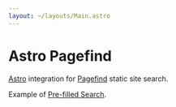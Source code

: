 ```yaml
---
layout: ~/layouts/Main.astro
---
```


# Astro Pagefind

[Astro](https://astro.build) integration for [Pagefind](https://pagefind.app/) static site search.

Example of [Pre-filled Search](search?q=page).
